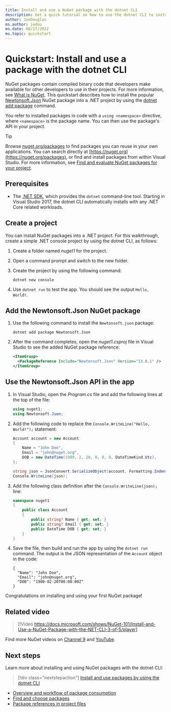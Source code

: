 ```yaml
---
title: Install and use a NuGet package with the dotnet CLI
description: Get a quick tutorial on how to use the dotnet CLI to install and use a NuGet package in a .NET project.
author: JonDouglas
ms.author: jodou
ms.date: 08/17/2022
ms.topic: quickstart
---
```


# Quickstart: Install and use a package with the dotnet CLI

NuGet packages contain compiled binary code that developers make available for other developers to use in their projects. For more information, see [What is NuGet](../What-is-NuGet.md). This quickstart describes how to install the popular [Newtonsoft.Json](https://www.nuget.org/packages/Newtonsoft.Json) NuGet package into a .NET project by using the [dotnet add package](/dotnet/core/tools/dotnet-add-package) command.

You refer to installed packages in code with a `using <namespace>` directive, where `<namespace>` is the package name. You can then use the package's API in your project.

> [!Tip]
> Browse [nuget.org/packages](https://nuget.org/packages) to find packages you can reuse in your own applications. You can search directly at [https://nuget.org](https://nuget.org/packages), or find and install packages from within Visual Studio. For more information, see [Find and evaluate NuGet packages for your project](../consume-packages/finding-and-choosing-packages.md).

## Prerequisites

- The [.NET SDK](https://www.microsoft.com/net/download), which provides the `dotnet` command-line tool. Starting in Visual Studio 2017, the dotnet CLI automatically installs with any .NET Core related workloads.

## Create a project

You can install NuGet packages into a .NET project. For this walkthrough, create a simple .NET console project by using the dotnet CLI, as follows:

1. Create a folder named *nuget1* for the project.

1. Open a command prompt and switch to the new folder.

1. Create the project by using the following command:

    ```dotnetcli
    dotnet new console
    ```

1. Use `dotnet run` to test the app. You should see the output `Hello, World!`.

## Add the Newtonsoft.Json NuGet package

1. Use the following command to install the `Newtonsoft.json` package:

    ```dotnetcli
    dotnet add package Newtonsoft.Json
    ```

2. After the command completes, open the *nuget1.csproj* file in Visual Studio to see the added NuGet package reference:

    ```xml
    <ItemGroup>
      <PackageReference Include="Newtonsoft.Json" Version="13.0.1" />
    </ItemGroup>
    ```

## Use the Newtonsoft.Json API in the app

1. In Visual Studio, open the *Program.cs* file and add the following lines at the top of the file:

    ```cs
    using nuget1;
    using Newtonsoft.Json;
    ```

1. Add the following code to replace the `Console.WriteLine("Hello, World!");` statement:

    ```cs
    Account account = new Account
    {
        Name = "John Doe",
        Email = "john@nuget.org",
        DOB = new DateTime(1980, 2, 20, 0, 0, 0, DateTimeKind.Utc),
    };
    
    string json = JsonConvert.SerializeObject(account, Formatting.Indented);
    Console.WriteLine(json);
    ```

1. Add the following class definition after the `Console.WriteLine(json);` line:

    ```cs
    namespace nuget1
    {
        public class Account
        {
            public string? Name { get; set; }
            public string? Email { get; set; }
            public DateTime DOB { get; set; }
        }
    }
    ```

1. Save the file, then build and run the app by using the `dotnet run` command. The output is the JSON representation of the `Account` object in the code:

    ```output
    {
      "Name": "John Doe",
      "Email": "john@nuget.org",
      "DOB": "1980-02-20T00:00:00Z"
    }
    ```

Congratulations on installing and using your first NuGet package!

## Related video

> [!Video https://docs.microsoft.com/shows/NuGet-101/Install-and-Use-a-NuGet-Package-with-the-NET-CLI-3-of-5/player]

Find more NuGet videos on [Channel 9](/shows/NuGet-101/) and [YouTube](https://www.youtube.com/playlist?list=PLdo4fOcmZ0oVLvfkFk8O9h6v2Dcdh2bh_).

## Next steps

Learn more about installing and using NuGet packages with the dotnet CLI:

> [!div class="nextstepaction"]
> [Install and use packages by using the dotnet CLI](../consume-packages/install-use-packages-dotnet-cli.md)

- [Overview and workflow of package consumption](../consume-packages/overview-and-workflow.md)
- [Find and choose packages](../consume-packages/finding-and-choosing-packages.md)
- [Package references in project files](../consume-packages/package-references-in-project-files.md)
